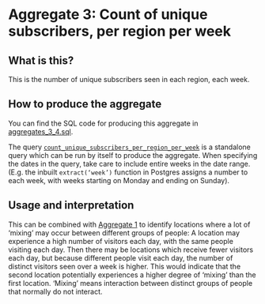 # Aggregate 3: Count of unique subscribers, per region per week

## What is this?

This is the number of unique subscribers seen in each region, each week. 

## How to produce the aggregate

You can find the SQL code for producing this aggregate in [aggregates_3_4.sql](aggregates_3_4.sql).

The query [`count_unique_subscribers_per_region_per_week`](aggregates_3_4.sql#L5-L20) is a standalone query which can be run by itself to produce the aggregate. When specifying the dates in the query, take care to include entire weeks in the date range. (E.g. the inbuilt `extract(‘week’)` function in Postgres assigns a number to each week, with weeks starting on Monday and ending on Sunday).

## Usage and interpretation

This can be combined with [Aggregate 1](aggregate_1.md) to identify locations where a lot of ‘mixing’ may occur between different groups of people: A location may experience a high number of visitors each day, with the same people visiting each day. Then there may be locations which receive fewer visitors each day, but because different people visit each day, the number of distinct visitors seen over a week is higher. This would indicate that the second location potentially experiences a higher degree of ‘mixing’ than the first location. ‘Mixing’ means interaction between distinct groups of people that normally do not interact.
